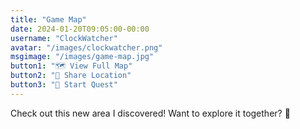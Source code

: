 ```yaml
---
title: "Game Map"
date: 2024-01-20T09:05:00-00:00
username: "ClockWatcher"
avatar: "/images/clockwatcher.png"
msgimage: "/images/game-map.jpg"
button1: "🗺️ View Full Map"
button2: "📍 Share Location"
button3: "🎯 Start Quest"
---
```

Check out this new area I discovered! Want to explore it together? 🌟 